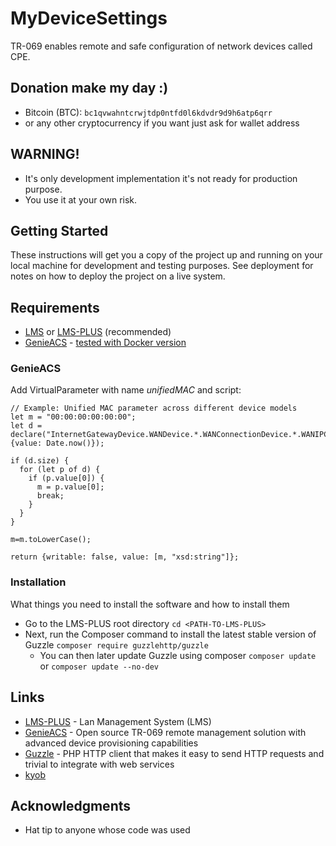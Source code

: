 # MyDeviceSettings

TR-069 enables remote and safe configuration of network devices called CPE.

## Donation make my day :)

* Bitcoin (BTC): `bc1qvwahntcrwjtdp0ntfd0l6kdvdr9d9h6atp6qrr`
* or any other cryptocurrency if you want just ask for wallet address

## WARNING!

* It's only development implementation it's not ready for production purpose.
* You use it at your own risk.

## Getting Started

These instructions will get you a copy of the project up and running on your local machine for development and testing purposes. See deployment for notes on how to deploy the project on a live system.

## Requirements

* [LMS](https://lms.org.pl/) or [LMS-PLUS](https://lms-plus.org) (recommended)
* [GenieACS](https://genieacs.com/) - [tested with Docker version](https://github.com/genieacs/genieacs/wiki/Docker-Installation-with-Docker-Compose)

### GenieACS

Add VirtualParameter with name *unifiedMAC* and script:
```
// Example: Unified MAC parameter across different device models
let m = "00:00:00:00:00:00";
let d = declare("InternetGatewayDevice.WANDevice.*.WANConnectionDevice.*.WANIPConnection.*.MACAddress", {value: Date.now()});

if (d.size) {
  for (let p of d) {
    if (p.value[0]) {
      m = p.value[0];
      break;
    }
  }
}

m=m.toLowerCase();

return {writable: false, value: [m, "xsd:string"]};
```

### Installation

What things you need to install the software and how to install them

* Go to the LMS-PLUS root directory `cd <PATH-TO-LMS-PLUS>`
* Next, run the Composer command to install the latest stable version of Guzzle `composer require guzzlehttp/guzzle`
  * You can then later update Guzzle using composer `composer update` or `composer update --no-dev`

## Links

* [LMS-PLUS](https://github.com/lmsgit/lms/wiki/Informacje-o-projekcie-LMS-Plus) - Lan Management System (LMS)
* [GenieACS](https://genieacs.com/) - Open source TR-069 remote management solution with advanced device provisioning capabilities
* [Guzzle](https://github.com/guzzle/guzzle) - PHP HTTP client that makes it easy to send HTTP requests and trivial to integrate with web services
* [kyob](https://kopiszka.com)

## Acknowledgments

* Hat tip to anyone whose code was used
